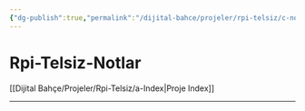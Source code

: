 ```yaml
---
{"dg-publish":true,"permalink":"/dijital-bahce/projeler/rpi-telsiz/c-notlar/","title":"Rpi-telsiz Notlar","noteIcon":"","created":"2025-03-19T23:45:32.475+03:00","updated":"2025-03-22T13:56:29.984+03:00"}
---
```



# Rpi-Telsiz-Notlar

[[Dijital Bahçe/Projeler/Rpi-Telsiz/a-Index\|Proje Index]]



---



